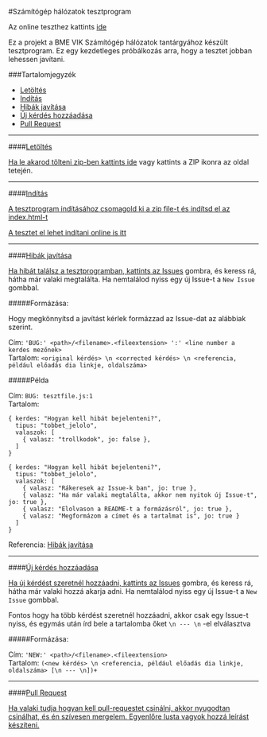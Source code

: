 #Számítógép hálózatok tesztprogram

Az online teszthez kattints [ide](http://bmejegyzet.github.com/szghalok-teszt)

Ez a projekt a BME VIK Számítógép hálózatok tantárgyához készült tesztprogram.
Ez egy kezdetleges próbálkozás arra, hogy a tesztet jobban lehessen javítani.

###Tartalomjegyzék

- [Letöltés](#1)
- [Indítás](#2)
- [Hibák javítása](#3)
- [Új kérdés hozzáadása](#4)
- [Pull Request](#5)

---

####<a href="" name="1" id="1" />Letöltés

Ha le akarod tölteni zip-ben kattints [ide](https://github.com/bmejegyzet/szghalok-teszt/zipball/master) vagy kattints a ZIP ikonra az oldal tetején.

---

####<a href="" name="2" id="2" />Indítás

A tesztprogram indításához csomagold ki a zip file-t és indítsd el az index.html-t

A tesztet el lehet indítani online is [itt](http://bmejegyzet.github.com/szghalok-teszt)

---

####<a href="" name="3" id="3" />Hibák javítása

Ha hibát találsz a tesztprogramban, kattints az [Issues](https://github.com/bmejegyzet/szghalok-teszt/issues) gombra,
és keress rá, hátha már valaki megtalálta. Ha nemtalálod nyiss egy új Issue-t a `New Issue` gombbal.

#####Formázása:

Hogy megkönnyítsd a javítást kérlek formázzad az Issue-dat az alábbiak szerint.

Cím: `'BUG:' <path>/<filename>.<fileextension> ':' <line number a kerdes mezőnek>`  
Tartalom: `<original kérdés> \n <corrected kérdés> \n <referencia, például előadás dia linkje, oldalszáma>`

#####Példa

Cím: `BUG: tesztfile.js:1`  
Tartalom: 

<pre><code>{ kerdes: "Hogyan kell hibát bejelenteni?",
  tipus: "tobbet_jelolo",
  valaszok: [
    { valasz: "trollkodok", jo: false },
  ]
}</code></pre>

<pre><code>{ kerdes: "Hogyan kell hibát bejelenteni?",
  tipus: "tobbet_jelolo",
  valaszok: [
    { valasz: "Rákeresek az Issue-k ban", jo: true },
    { valasz: "Ha már valaki megtalálta, akkor nem nyitok új Issue-t", jo: true },
    { valasz: "Elolvason a README-t a formázásról", jo: true },
    { valasz: "Megformázom a címet és a tartalmat is", jo: true }
  ]
}</code></pre>

Referencia: [Hibák javítása](https://github.com/bmejegyzet/szghalok-teszt/blob/master/README.md#3)

---

####<a href="" name="4" id="4" />Új kérdés hozzáadása

Ha új kérdést szeretnél hozzáadni, kattints az [Issues](https://github.com/bmejegyzet/szghalok-teszt/issues) gombra,
és keress rá, hátha már valaki hozzá akarja adni. Ha nemtalálod nyiss egy új Issue-t a `New Issue` gombbal.

Fontos hogy ha több kérdést szeretnél hozzáadni, akkor csak egy Issue-t nyiss, és egymás után írd bele a tartalomba őket `\n --- \n` -el elválasztva

#####Formázása:

Cím: `'NEW:' <path>/<filename>.<fileextension>`  
Tartalom: `(<new kérdés> \n <referencia, például előadás dia linkje, oldalszáma> [\n --- \n])+`

---

####<a href="" name="5" id="5" />Pull Request

Ha valaki tudja hogyan kell pull-requestet csinálni, akkor nyugodtan csinálhat, és én szívesen mergelem. Egyenlőre lusta vagyok hozzá leírást készíteni.

